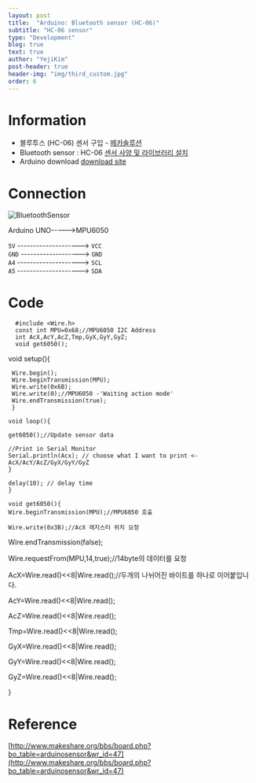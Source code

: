 ```yaml
---
layout: post
title:  "Arduino: Bluetooth sensor (HC-06)"
subtitle: "HC-06 sensor"
type: "Development"
blog: true
text: true
author: "YejiKim"
post-header: true
header-img: "img/third_custom.jpg"
order: 6
---
```




# Information

- 블루투스 (HC-06) 센서 구입 - [메카솔루션](http://mechasolution.com/shop/main/index.php) 
- Bluetooth sensor : HC-06 [센서 사양 및 라이브러리 설치](http://mechasolution.com/shop/goods/goods_view.php?goodsno=6&category=)
- Arduino download [download site](https://www.arduino.cc/en/Main/Software) 

# Connection 
![BluetoothSensor](./img/Bluetooth_sensor.png) </p>

Arduino UNO----->MPU6050 

`5V` --------------------> `VCC`     
`GND` -------------------> `GND`   
`A4` --------------------> `SCL`   
`A5` --------------------> `SDA` 

# Code 
      #include <Wire.h>  
      const int MPU=0x68;//MPU6050 I2C Address  
      int AcX,AcY,AcZ,Tmp,GyX,GyY,GyZ; 
      void get6050();  

  void setup(){ 
      
     Wire.begin();
     Wire.beginTransmission(MPU); 
     Wire.write(0x6B); 
     Wire.write(0);//MPU6050 -'Waiting action mode' 
     Wire.endTransmission(true); 
     } 
        
    void loop(){ 
    
    get6050();//Update sensor data 
      
    //Print in Serial Monitor
    Serial.println(Acx); // choose what I want to print <- AcX/AcY/AcZ/GyX/GyY/GyZ  
    } 
      
    delay(10); // delay time 
    } 
      
    void get6050(){ 
    Wire.beginTransmission(MPU);//MPU6050 호출  
      
    Wire.write(0x3B);//AcX 레지스터 위치 요청
      
   Wire.endTransmission(false);
      
   Wire.requestFrom(MPU,14,true);//14byte의 데이터를 요청
      
   AcX=Wire.read()<<8|Wire.read();//두개의 나뉘어진 바이트를 하나로 이어붙입니다.
      
   AcY=Wire.read()<<8|Wire.read();
      
   AcZ=Wire.read()<<8|Wire.read();
      
   Tmp=Wire.read()<<8|Wire.read();
      
   GyX=Wire.read()<<8|Wire.read();
      
   GyY=Wire.read()<<8|Wire.read();
      
   GyZ=Wire.read()<<8|Wire.read();
      
   }
       
# Reference
[http://www.makeshare.org/bbs/board.php?bo_table=arduinosensor&wr_id=47](http://www.makeshare.org/bbs/board.php?bo_table=arduinosensor&wr_id=47)

